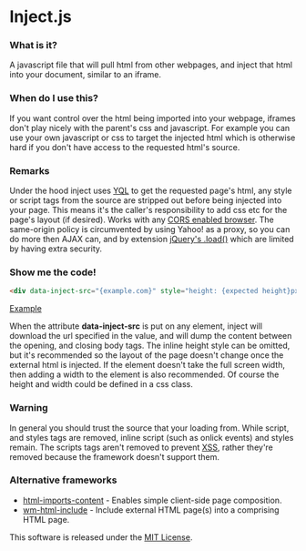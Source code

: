 # Inject.js

### What is it?
A javascript file that will pull html from other webpages, and inject that html into your document, similar to an iframe.

### When do I use this?
If you want control over the html being imported into your webpage, iframes don't play nicely with the parent's css and javascript.
For example you can use your own javascript or css to target the injected html which is otherwise hard if you don't have access to the requested html's source.

### Remarks
Under the hood inject uses [YQL](https://developer.yahoo.com/yql/) to get the requested page's html, any style or script tags from the source are stripped out before being injected into your page.
This means it's the caller's responsibility to add css etc for the page's layout (if desired).
Works with any [CORS enabled browser](http://caniuse.com/#feat=cors).
The same-origin policy is circumvented by using Yahoo! as a proxy, so you can do more then AJAX can, and by extension [jQuery's .load()](https://api.jquery.com/load/) which are limited by having extra security.

### Show me the code!
```html
<div data-inject-src="{example.com}" style="height: {expected height}px;"> </div>
```
[Example](https://rawgit.com/Matthew-Dove/Inject/master/src/example.html)

When the attribute **data-inject-src** is put on any element, inject will download the url specified in the value, and will dump the content between the opening, and closing body tags.
The inline height style can be omitted, but it's recommended so the layout of the page doesn't change once the external html is injected.
If the element doesn't take the full screen width, then adding a width to the element is also recommended. Of course the height and width could be defined in a css class.

### Warning
In general you should trust the source that your loading from. While script, and styles tags are removed, inline script (such as onlick events) and styles remain.
The scripts tags aren't removed to prevent [XSS](https://www.owasp.org/index.php/Cross-site_Scripting_%28XSS%29), rather they're removed because the framework doesn't support them.

### Alternative frameworks

* [html-imports-content](https://github.com/adjohnson916/html-imports-content) - Enables simple client-side page composition.
* [wm-html-include](https://github.com/al-scvorets/wm-html-include.js) - Include external HTML page(s) into a comprising HTML page.

This software is released under the [MIT License](http://opensource.org/licenses/MIT).